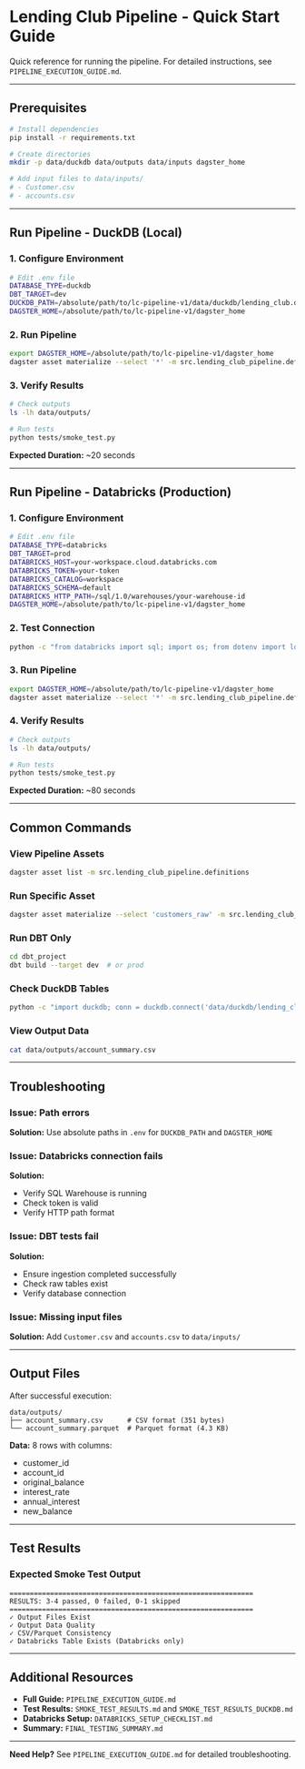 # Lending Club Pipeline - Quick Start Guide

Quick reference for running the pipeline. For detailed instructions, see `PIPELINE_EXECUTION_GUIDE.md`.

---

## Prerequisites

```bash
# Install dependencies
pip install -r requirements.txt

# Create directories
mkdir -p data/duckdb data/outputs data/inputs dagster_home

# Add input files to data/inputs/
# - Customer.csv
# - accounts.csv
```

---

## Run Pipeline - DuckDB (Local)

### 1. Configure Environment
```bash
# Edit .env file
DATABASE_TYPE=duckdb
DBT_TARGET=dev
DUCKDB_PATH=/absolute/path/to/lc-pipeline-v1/data/duckdb/lending_club.duckdb
DAGSTER_HOME=/absolute/path/to/lc-pipeline-v1/dagster_home
```

### 2. Run Pipeline
```bash
export DAGSTER_HOME=/absolute/path/to/lc-pipeline-v1/dagster_home
dagster asset materialize --select '*' -m src.lending_club_pipeline.definitions
```

### 3. Verify Results
```bash
# Check outputs
ls -lh data/outputs/

# Run tests
python tests/smoke_test.py
```

**Expected Duration:** ~20 seconds

---

## Run Pipeline - Databricks (Production)

### 1. Configure Environment
```bash
# Edit .env file
DATABASE_TYPE=databricks
DBT_TARGET=prod
DATABRICKS_HOST=your-workspace.cloud.databricks.com
DATABRICKS_TOKEN=your-token
DATABRICKS_CATALOG=workspace
DATABRICKS_SCHEMA=default
DATABRICKS_HTTP_PATH=/sql/1.0/warehouses/your-warehouse-id
DAGSTER_HOME=/absolute/path/to/lc-pipeline-v1/dagster_home
```

### 2. Test Connection
```bash
python -c "from databricks import sql; import os; from dotenv import load_dotenv; load_dotenv(); conn = sql.connect(server_hostname=os.getenv('DATABRICKS_HOST'), http_path=os.getenv('DATABRICKS_HTTP_PATH'), access_token=os.getenv('DATABRICKS_TOKEN')); print('✓ Connected'); conn.close()"
```

### 3. Run Pipeline
```bash
export DAGSTER_HOME=/absolute/path/to/lc-pipeline-v1/dagster_home
dagster asset materialize --select '*' -m src.lending_club_pipeline.definitions
```

### 4. Verify Results
```bash
# Check outputs
ls -lh data/outputs/

# Run tests
python tests/smoke_test.py
```

**Expected Duration:** ~80 seconds

---

## Common Commands

### View Pipeline Assets
```bash
dagster asset list -m src.lending_club_pipeline.definitions
```

### Run Specific Asset
```bash
dagster asset materialize --select 'customers_raw' -m src.lending_club_pipeline.definitions
```

### Run DBT Only
```bash
cd dbt_project
dbt build --target dev  # or prod
```

### Check DuckDB Tables
```bash
python -c "import duckdb; conn = duckdb.connect('data/duckdb/lending_club.duckdb'); print(conn.execute('SHOW ALL TABLES').df())"
```

### View Output Data
```bash
cat data/outputs/account_summary.csv
```

---

## Troubleshooting

### Issue: Path errors
**Solution:** Use absolute paths in `.env` for `DUCKDB_PATH` and `DAGSTER_HOME`

### Issue: Databricks connection fails
**Solution:** 
- Verify SQL Warehouse is running
- Check token is valid
- Verify HTTP path format

### Issue: DBT tests fail
**Solution:**
- Ensure ingestion completed successfully
- Check raw tables exist
- Verify database connection

### Issue: Missing input files
**Solution:** Add `Customer.csv` and `accounts.csv` to `data/inputs/`

---

## Output Files

After successful execution:
```
data/outputs/
├── account_summary.csv      # CSV format (351 bytes)
└── account_summary.parquet  # Parquet format (4.3 KB)
```

**Data:** 8 rows with columns:
- customer_id
- account_id
- original_balance
- interest_rate
- annual_interest
- new_balance

---

## Test Results

### Expected Smoke Test Output
```
============================================================
RESULTS: 3-4 passed, 0 failed, 0-1 skipped
============================================================
✓ Output Files Exist
✓ Output Data Quality
✓ CSV/Parquet Consistency
✓ Databricks Table Exists (Databricks only)
```

---

## Additional Resources

- **Full Guide:** `PIPELINE_EXECUTION_GUIDE.md`
- **Test Results:** `SMOKE_TEST_RESULTS.md` and `SMOKE_TEST_RESULTS_DUCKDB.md`
- **Databricks Setup:** `DATABRICKS_SETUP_CHECKLIST.md`
- **Summary:** `FINAL_TESTING_SUMMARY.md`

---

**Need Help?** See `PIPELINE_EXECUTION_GUIDE.md` for detailed troubleshooting.
